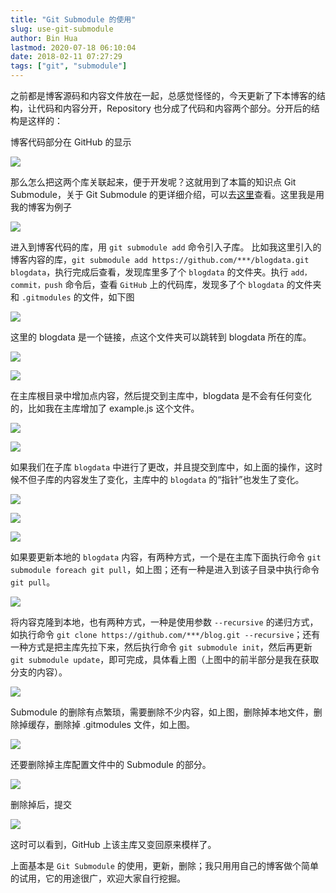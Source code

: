 ```yaml
---
title: "Git Submodule 的使用"
slug: use-git-submodule
author: Bin Hua
lastmod: 2020-07-18 06:10:04
date: 2018-02-11 07:27:29
tags: ["git", "submodule"]
---
```


之前都是博客源码和内容文件放在一起，总感觉怪怪的，今天更新了下本博客的结构，让代码和内容分开，Repository 也分成了代码和内容两个部分。分开后的结构是这样的：

博客代码部分在 GitHub 的显示

![](/imgs/submodule-01.png)

那么怎么把这两个库关联起来，便于开发呢？这就用到了本篇的知识点 Git Submodule，关于 Git Submodule 的更详细介绍，可以去[这里](https://git-scm.com/docs/git-submodule)查看。这里我是用我的博客为例子

![](/imgs/submodule-02.png)

进入到博客代码的库，用 `git submodule add` 命令引入子库。 比如我这里引入的博客内容的库，`git submodule add https://github.com/***/blogdata.git blogdata`，执行完成后查看，发现库里多了个 `blogdata` 的文件夹。执行 `add，commit，push` 命令后，查看 `GitHub` 上的代码库，发现多了个 `blogdata` 的文件夹和 `.gitmodules` 的文件，如下图

![](/imgs/submodule-03.png)

这里的 blogdata 是一个链接，点这个文件夹可以跳转到 blogdata 所在的库。

![](/imgs/submodule-04.png)

![](/imgs/submodule-05.png)

在主库根目录中增加点内容，然后提交到主库中，blogdata 是不会有任何变化的，比如我在主库增加了 example.js 这个文件。

![](/imgs/submodule-06.png)

![](/imgs/submodule-07.png)

如果我们在子库 `blogdata` 中进行了更改，并且提交到库中，如上面的操作，这时候不但子库的内容发生了变化，主库中的 `blogdata` 的“指针”也发生了变化。

![](/imgs/submodule-09.png)

![](/imgs/submodule-10.png)

![](/imgs/submodule-11.png)

如果要更新本地的 `blogdata` 内容，有两种方式，一个是在主库下面执行命令 `git submodule foreach git pull`，如上图；还有一种是进入到该子目录中执行命令 `git pull`。

![](/imgs/submodule-12.png)

将内容克隆到本地，也有两种方式，一种是使用参数 `--recursive` 的递归方式，如执行命令 `git clone https://github.com/***/blog.git --recursive`；还有一种方式是把主库先拉下来，然后执行命令 `git submodule init`，然后再更新 `git submodule update`，即可完成，具体看上图（上图中的前半部分是我在获取分支的内容）。

![](/imgs/submodule-13.png)

Submodule 的删除有点繁琐，需要删除不少内容，如上图，删除掉本地文件，删除掉缓存，删除掉 .gitmodules 文件，如上图。

![](/imgs/submodule-14.png)

还要删除掉主库配置文件中的 Submodule 的部分。

![](/imgs/submodule-15.png)

删除掉后，提交

![](/imgs/submodule-16.png)

这时可以看到，GitHub 上该主库又变回原来模样了。

上面基本是 `Git Submodule` 的使用，更新，删除；我只用用自己的博客做个简单的试用，它的用途很广，欢迎大家自行挖掘。